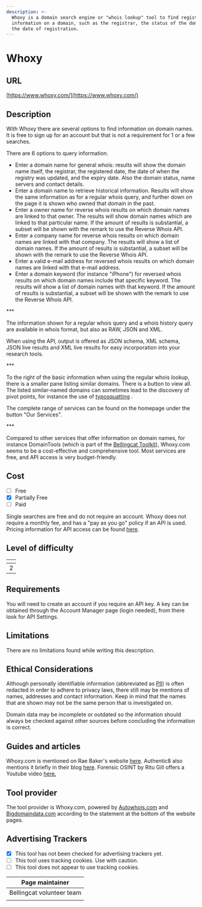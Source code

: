 ```yaml
---
description: >-
  Whoxy is a domain search engine or "whois lookup" tool to find registration
  information on a domain, such as the registrar, the status of the domain and
  the date of registration.
---
```


# Whoxy

## URL

[https://www.whoxy.com/](https://www.whoxy.com/)

## Description

With Whoxy there are several options to find information on domain names. It is free to sign up for an account but that is not a requirement for 1 or a few searches.

There are 6 options to query information.

* Enter a domain name for general whois: results will show the domain name itself, the registrar, the registered date, the date of when the registry was updated, and the expiry date. Also the domain status, name servers and contact details.
* Enter a domain name to retrieve historical information. Results will show the same information as for a regular whois query, and further down on the page it is shown who owned that domain in the past.
* Enter a owner name for reverse whois results on which domain names are linked to that owner. The results will show domain names which are linked to that particular name. If the amount of results is substantial, a subset will be shown with the remark to use the Reverse Whois API.
* Enter a company name for reverse whois results on which domain names are linked with that company. The results will show a list of domain names. If the amount of results is substantial, a subset will be shown with the remark to use the Reverse Whois API.
* Enter a valid e-mail address for reversed whois results on which domain names are linked with that e-mail address.&#x20;
* Enter a domain keyword (for instance "iPhone") for reversed whois results on which domain names include that specific keyword. The results will show a list of domain names with that keyword. If the amount of results is substantial, a subset will be shown with the remark to use the Reverse Whois API.

\*\*\*

The information shown for a regular whois query and a whois history query are available in whois format, but also as RAW, JSON and XML.

When using the API, output is offered as JSON schema, XML schema, JSON live results and XML live results for easy incorporation into your research tools.

\*\*\*

To the right of the basic information when using the regular whois lookup, there is a smaller pane listing similar domains. There is a button to view all. The listed similar-named domains can sometimes lead to the discovery of pivot points, for instance the use of [typosquatting](https://en.wikipedia.org/wiki/Typosquatting) .

The complete range of services can be found on the homepage under the button "Our Services".

\*\*\*

Compared to other services that offer information on domain names, for instance DomainTools (which is part of the [Bellingcat Toolkit](https://bellingcat.gitbook.io/toolkit/more/all-tools/domaintools-whois-lookup)), Whoxy.com seems to be a cost-effective and comprehensive tool. Most services are free, and API access is very budget-friendly.

## Cost

* [ ] Free
* [x] Partially Free
* [ ] Paid

Single searches are free and do not require an account. Whoxy does not require a monthly fee, and has a "pay as you go" policy if an API is used. Pricing information for API access can be found [here](https://www.whoxy.com/pricing.php).

## Level of difficulty

<table><thead><tr><th data-type="rating" data-max="5"></th></tr></thead><tbody><tr><td>2</td></tr></tbody></table>

## Requirements

You will need to create an account if you require an API key. A key can be obtained through the Account Manager page (login needed), from there look for API Settings.

## Limitations

There are no limitations found while writing this description.

## Ethical Considerations

Although personally identifiable information (abbreviated as [PII](https://en.wikipedia.org/wiki/Personal\_data)) is often redacted in order to adhere to privacy laws, there still may be mentions of names, addresses and contact information. Keep in mind that the names that are shown may not be the same person that is investigated on.

Domain data may be incomplete or outdated so the information should always be checked against other sources before concluding the information is correct.

## Guides and articles

Whoxy.com is mentioned on Rae Baker's website [here](https://www.raebaker.net/blog/10-free-osint-tools-for-beginners-and-pros). Authentic8 also mentions it briefly in their blog [here](https://www.authentic8.com/blog/unmasking-website-ownership-using-osint). Forensic OSINT by Ritu Gill offers a Youtube video [here.](https://www.youtube.com/watch?v=EVbrdnmQawc)

## Tool provider

The tool provider is Whoxy.com, powered by [Autowhois.com](https://www.autowhois.com/) and [Bigdomaindata.com](https://www.bigdomaindata.com/) according to the statement at the bottom of the website pages.

## Advertising Trackers

* [x] This tool has not been checked for advertising trackers yet.
* [ ] This tool uses tracking cookies. Use with caution.
* [ ] This tool does not appear to use tracking cookies.

| Page maintainer           |
| ------------------------- |
| Bellingcat volunteer team |
|                           |

